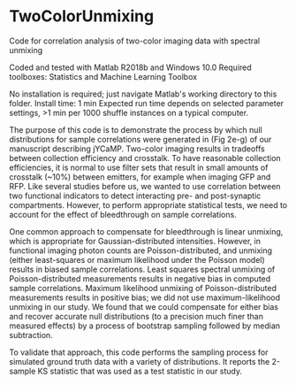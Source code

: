 # TwoColorUnmixing
Code for correlation analysis of two-color imaging data with spectral unmixing

Coded and tested with Matlab R2018b and Windows 10.0
Required toolboxes:
Statistics and Machine Learning Toolbox

No installation is required; just navigate Matlab's working directory to this folder.
Install time: 1 min
Expected run time depends on selected parameter settings, >1 min per 1000 shuffle instances on a typical computer.

The purpose of this code is to demonstrate the process by which null distributions for sample correlations were generated in (Fig 2e-g) of our manuscript describing jYCaMP. Two-color imaging results in tradeoffs between collection efficiency and crosstalk. To have reasonable collection efficiencies, it is normal to use filter sets that result in small amounts of crosstalk (~10%) between emitters, for example when imaging GFP and RFP. Like several studies before us, we wanted to use correlation between two functional indicators to detect interacting pre- and post-synaptic compartments. However, to perform appropriate statistical tests, we need to account for the effect of bleedthrough on sample correlations.

One common approach to compensate for bleedthrough is linear unmixing, which is appropriate for Gaussian-distributed intensities. However, in functional imaging photon counts are Poisson-distributed, and unmixing (either least-squares or maximum likelihood under the Poisson model) results in biased sample correlations. Least squares spectral unmixing of Poisson-distributed measurements results in negative bias in computed sample correlations. Maximum likelihood unmixing of Poisson-distributed measurements results in positive bias; we did not use maximum-likelihood unmixing in our study. We found that we could compensate for either bias and recover accurate null distributions (to a precision much finer than measured effects) by a process of bootstrap sampling followed by median subtraction.

To validate that approach, this code performs the sampling process for simulated ground truth data with a variety of distributions. It reports the 2-sample KS statistic that was used as a test statistic in our study.
